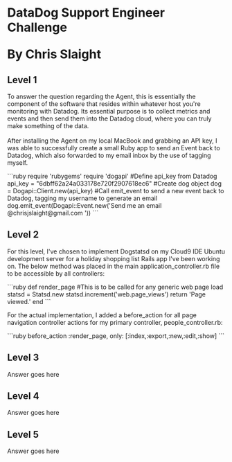 <h1>DataDog Support Engineer Challenge</p>
<p>By Chris Slaight</p>

<h2>Level 1</h2>

<p>To answer the question regarding the Agent, this is essentially the component of the software that resides within whatever host you're monitoring with Datadog. Its essential purpose is to collect metrics and events and then send them into the Datadog cloud, where you can truly make something of the data.
<br><br>
After installing the Agent on my local MacBook and grabbing an API key, I was able to successfully create a small Ruby app to send an Event back to Datadog, which also forwarded to my email inbox by the use of tagging myself.
</p>
```ruby
require 'rubygems'
require 'dogapi'
#Define api_key from Datadog
api_key = "6dbff62a24a033178e720f2907618ec6"
#Create dog object
dog = Dogapi::Client.new(api_key)
#Call emit_event to send a new event back to Datadog, tagging my username to generate an email
dog.emit_event(Dogapi::Event.new('Send me an email @chrisjslaight@gmail.com '))
```

<h2>Level 2</h2>

<p>For this level, I've chosen to implement Dogstatsd on my Cloud9 IDE Ubuntu development server for a holiday shopping list Rails app I've been working on. The below method was placed in the main application_controller.rb file to be accessible by all controllers:</p>
```ruby
def render_page
	#This is to be called for any generic web page load
	statsd = Statsd.new
	statsd.increment('web.page_views')
	return 'Page viewed.'
end
```
<p>For the actual implementation, I added a before_action for all page navigation controller actions for my primary controller, people_controller.rb:</p>
```ruby
before_action :render_page, only: [:index,:export,:new,:edit,:show]
```
<h2>Level 3</h2>

<p>Answer goes here</p>

<h2>Level 4</h2>

<p>Answer goes here</p>

<h2>Level 5</h2>

<p>Answer goes here</p>